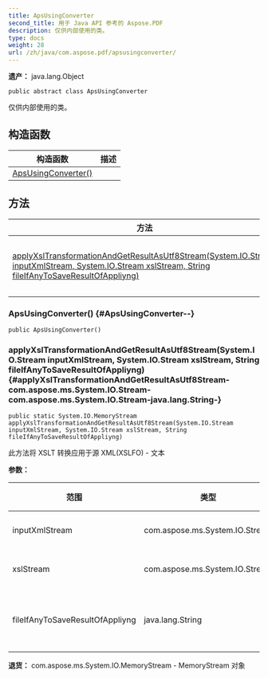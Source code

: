 ```yaml
---
title: ApsUsingConverter
second_title: 用于 Java API 参考的 Aspose.PDF
description: 仅供内部使用的类。
type: docs
weight: 28
url: /zh/java/com.aspose.pdf/apsusingconverter/
---
```

**遗产：**
java.lang.Object
```
public abstract class ApsUsingConverter
```

仅供内部使用的类。
## 构造函数

| 构造函数 | 描述 |
| --- | --- |
| [ApsUsingConverter()](#ApsUsingConverter--) |  |
## 方法

| 方法 | 描述 |
| --- | --- |
| [applyXslTransformationAndGetResultAsUtf8Stream(System.IO.Stream inputXmlStream, System.IO.Stream xslStream, String fileIfAnyToSaveResultOfAppliyng)](#applyXslTransformationAndGetResultAsUtf8Stream-com.aspose.ms.System.IO.Stream-com.aspose.ms.System.IO.Stream-java.lang.String-) | 此方法将 XSLT 转换应用于源 XML(XSLFO) - 文本 |
### ApsUsingConverter() {#ApsUsingConverter--}
```
public ApsUsingConverter()
```


### applyXslTransformationAndGetResultAsUtf8Stream(System.IO.Stream inputXmlStream, System.IO.Stream xslStream, String fileIfAnyToSaveResultOfAppliyng) {#applyXslTransformationAndGetResultAsUtf8Stream-com.aspose.ms.System.IO.Stream-com.aspose.ms.System.IO.Stream-java.lang.String-}
```
public static System.IO.MemoryStream applyXslTransformationAndGetResultAsUtf8Stream(System.IO.Stream inputXmlStream, System.IO.Stream xslStream, String fileIfAnyToSaveResultOfAppliyng)
```


此方法将 XSLT 转换应用于源 XML(XSLFO) - 文本

**参数：**

| 范围 | 类型 | 描述 |
| --- | --- | --- |
| inputXmlStream | com.aspose.ms.System.IO.Stream | 流对象 |
| xslStream | com.aspose.ms.System.IO.Stream | 流对象 |
| fileIfAnyToSaveResultOfAppliyng | java.lang.String | 字符串对象 |

**退货：**
com.aspose.ms.System.IO.MemoryStream - MemoryStream 对象